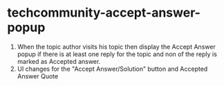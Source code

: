 # techcommunity-accept-answer-popup

1. When the topic author visits his topic then display the Accept Answer popup if there is at least one reply for the topic and non of the reply is marked as Accepted answer.
2. UI changes for the "Accept Answer/Solution" button and Accepted Answer Quote
